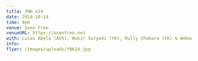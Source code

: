 ```yaml
---
title: YNK ≠24
date: 2014-10-14
time: 8pm
venue: Oxen Free
venueURL: https://oxenfree.net
with: Lucas Abela (AUS), Wukir Suryadi (YK), Rully Shabara (YK) & Webowo (YK)
info:
flyer: /images/uploads/YNK24.jpg
---
```

